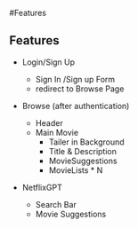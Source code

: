 #Features

## Features
- Login/Sign Up 
    - Sign In /Sign up Form
    - redirect to Browse Page
    
- Browse (after authentication)
    - Header
    - Main Movie
        - Tailer in Background
        - Title & Description
        - MovieSuggestions
        - MovieLists * N
- NetflixGPT   
    - Search Bar
    - Movie Suggestions
